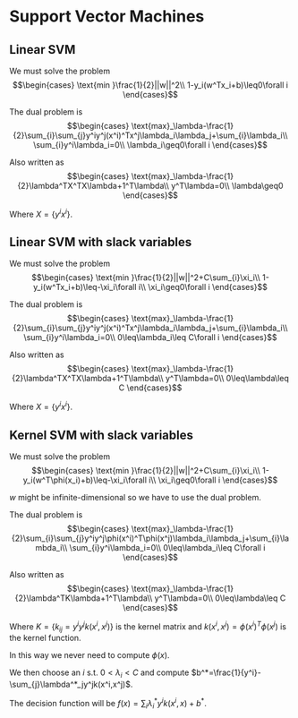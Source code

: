 # Support Vector Machines

## Linear SVM

We must solve the problem
$$\begin{cases}
  \text{min }\frac{1}{2}||w||^2\\
  1-y_i(w^Tx_i+b)\leq0\forall i
\end{cases}$$

The dual problem is
$$\begin{cases}
  \text{max}_\lambda-\frac{1}{2}\sum_{i}\sum_{j}y^iy^j(x^i)^Tx^j\lambda_i\lambda_j+\sum_{i}\lambda_i\\
  \sum_{i}y^i\lambda_i=0\\
  \lambda_i\geq0\forall i
\end{cases}$$

Also written as
$$\begin{cases}
  \text{max}_\lambda-\frac{1}{2}\lambda^TX^TX\lambda+1^T\lambda\\
  y^T\lambda=0\\
  \lambda\geq0
\end{cases}$$

Where $X=\{y^ix^i\}$.

## Linear SVM with slack variables

We must solve the problem
$$\begin{cases}
  \text{min }\frac{1}{2}||w||^2+C\sum_{i}\xi_i\\
  1-y_i(w^Tx_i+b)\leq-\xi_i\forall i\\
  \xi_i\geq0\forall i
\end{cases}$$

The dual problem is
$$\begin{cases}
  \text{max}_\lambda-\frac{1}{2}\sum_{i}\sum_{j}y^iy^j(x^i)^Tx^j\lambda_i\lambda_j+\sum_{i}\lambda_i\\
  \sum_{i}y^i\lambda_i=0\\
  0\leq\lambda_i\leq C\forall i
\end{cases}$$

Also written as
$$\begin{cases}
  \text{max}_\lambda-\frac{1}{2}\lambda^TX^TX\lambda+1^T\lambda\\
  y^T\lambda=0\\
  0\leq\lambda\leq C
\end{cases}$$

Where $X=\{y^ix^i\}$.

## Kernel SVM with slack variables

We must solve the problem
$$\begin{cases}
  \text{min }\frac{1}{2}||w||^2+C\sum_{i}\xi_i\\
  1-y_i(w^T\phi(x_i)+b)\leq-\xi_i\forall i\\
  \xi_i\geq0\forall i
\end{cases}$$

$w$ might be infinite-dimensional so we have to use the dual problem.

The dual problem is
$$\begin{cases}
  \text{max}_\lambda-\frac{1}{2}\sum_{i}\sum_{j}y^iy^j\phi(x^i)^T\phi(x^j)\lambda_i\lambda_j+\sum_{i}\lambda_i\\
  \sum_{i}y^i\lambda_i=0\\
  0\leq\lambda_i\leq C\forall i
\end{cases}$$

Also written as
$$\begin{cases}
  \text{max}_\lambda-\frac{1}{2}\lambda^TK\lambda+1^T\lambda\\
  y^T\lambda=0\\
  0\leq\lambda\leq C
\end{cases}$$

Where $K=\{k_{ij}=y^iy^jk(x^i,x^j)\}$ is the kernel matrix and $k(x^i,x^j)=\phi(x^i)^T\phi(x^j)$ is the kernel function.

In this way we never need to compute $\phi(x)$.

We then choose an $i$ s.t. $0<\lambda_i<C$ and compute $b^*=\frac{1}{y^i}-\sum_{j}\lambda^*_jy^jk(x^i,x^j)$.

The decision function will be $f(x)=\sum_{i}\lambda^*_iy^ik(x^i,x)+b^*$.
